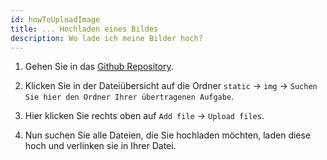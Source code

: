 ```yaml
---
id: howToUploadImage
title: ... Hochladen eines Bildes
description: Wo lade ich meine Bilder hoch?
---
```


1. Gehen Sie in das [Github Repository](https://github.com/FIAE2023/FIAE2023_AP).

2. Klicken Sie in der Dateiübersicht auf die Ordner `static` -> `img` -> `Suchen Sie hier den Ordner Ihrer übertragenen Aufgabe`.

3. Hier klicken Sie rechts oben auf `Add file` -> `Upload files`.

4. Nun suchen Sie alle Dateien, die Sie hochladen möchten, laden diese hoch und verlinken sie in Ihrer Datei.
